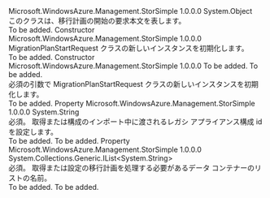 <Type Name="MigrationPlanStartRequest" FullName="Microsoft.WindowsAzure.Management.StorSimple.Models.MigrationPlanStartRequest">
  <TypeSignature Language="C#" Value="public class MigrationPlanStartRequest" />
  <TypeSignature Language="ILAsm" Value=".class public auto ansi beforefieldinit MigrationPlanStartRequest extends System.Object" />
  <TypeSignature Language="DocId" Value="T:Microsoft.WindowsAzure.Management.StorSimple.Models.MigrationPlanStartRequest" />
  <TypeSignature Language="VB.NET" Value="Public Class MigrationPlanStartRequest" />
  <TypeSignature Language="F#" Value="type MigrationPlanStartRequest = class" />
  <AssemblyInfo>
    <AssemblyName>Microsoft.WindowsAzure.Management.StorSimple</AssemblyName>
    <AssemblyVersion>1.0.0.0</AssemblyVersion>
  </AssemblyInfo>
  <Base>
    <BaseTypeName>System.Object</BaseTypeName>
  </Base>
  <Interfaces />
  <Docs>
    <summary>
            このクラスは、移行計画の開始の要求本文を表します。
            </summary>
    <remarks>To be added.</remarks>
  </Docs>
  <Members>
    <Member MemberName=".ctor">
      <MemberSignature Language="C#" Value="public MigrationPlanStartRequest ();" />
      <MemberSignature Language="ILAsm" Value=".method public hidebysig specialname rtspecialname instance void .ctor() cil managed" />
      <MemberSignature Language="DocId" Value="M:Microsoft.WindowsAzure.Management.StorSimple.Models.MigrationPlanStartRequest.#ctor" />
      <MemberSignature Language="VB.NET" Value="Public Sub New ()" />
      <MemberType>Constructor</MemberType>
      <AssemblyInfo>
        <AssemblyName>Microsoft.WindowsAzure.Management.StorSimple</AssemblyName>
        <AssemblyVersion>1.0.0.0</AssemblyVersion>
      </AssemblyInfo>
      <Parameters />
      <Docs>
        <summary>
            MigrationPlanStartRequest クラスの新しいインスタンスを初期化します。
            </summary>
        <remarks>To be added.</remarks>
      </Docs>
    </Member>
    <Member MemberName=".ctor">
      <MemberSignature Language="C#" Value="public MigrationPlanStartRequest (string configId, System.Collections.Generic.List&lt;string&gt; dataContainerNameList);" />
      <MemberSignature Language="ILAsm" Value=".method public hidebysig specialname rtspecialname instance void .ctor(string configId, class System.Collections.Generic.List`1&lt;string&gt; dataContainerNameList) cil managed" />
      <MemberSignature Language="DocId" Value="M:Microsoft.WindowsAzure.Management.StorSimple.Models.MigrationPlanStartRequest.#ctor(System.String,System.Collections.Generic.List{System.String})" />
      <MemberSignature Language="VB.NET" Value="Public Sub New (configId As String, dataContainerNameList As List(Of String))" />
      <MemberSignature Language="F#" Value="new Microsoft.WindowsAzure.Management.StorSimple.Models.MigrationPlanStartRequest : string * System.Collections.Generic.List&lt;string&gt; -&gt; Microsoft.WindowsAzure.Management.StorSimple.Models.MigrationPlanStartRequest" Usage="new Microsoft.WindowsAzure.Management.StorSimple.Models.MigrationPlanStartRequest (configId, dataContainerNameList)" />
      <MemberType>Constructor</MemberType>
      <AssemblyInfo>
        <AssemblyName>Microsoft.WindowsAzure.Management.StorSimple</AssemblyName>
        <AssemblyVersion>1.0.0.0</AssemblyVersion>
      </AssemblyInfo>
      <Parameters>
        <Parameter Name="configId" Type="System.String" />
        <Parameter Name="dataContainerNameList" Type="System.Collections.Generic.List&lt;System.String&gt;" />
      </Parameters>
      <Docs>
        <param name="configId">To be added.</param>
        <param name="dataContainerNameList">To be added.</param>
        <summary>
            必須の引数で MigrationPlanStartRequest クラスの新しいインスタンスを初期化します。
            </summary>
        <remarks>To be added.</remarks>
      </Docs>
    </Member>
    <Member MemberName="ConfigId">
      <MemberSignature Language="C#" Value="public string ConfigId { get; set; }" />
      <MemberSignature Language="ILAsm" Value=".property instance string ConfigId" />
      <MemberSignature Language="DocId" Value="P:Microsoft.WindowsAzure.Management.StorSimple.Models.MigrationPlanStartRequest.ConfigId" />
      <MemberSignature Language="VB.NET" Value="Public Property ConfigId As String" />
      <MemberSignature Language="F#" Value="member this.ConfigId : string with get, set" Usage="Microsoft.WindowsAzure.Management.StorSimple.Models.MigrationPlanStartRequest.ConfigId" />
      <MemberType>Property</MemberType>
      <AssemblyInfo>
        <AssemblyName>Microsoft.WindowsAzure.Management.StorSimple</AssemblyName>
        <AssemblyVersion>1.0.0.0</AssemblyVersion>
      </AssemblyInfo>
      <ReturnValue>
        <ReturnType>System.String</ReturnType>
      </ReturnValue>
      <Docs>
        <summary>
            必須。 取得または構成のインポート中に渡されるレガシ アプライアンス構成 id を設定します。
            </summary>
        <value>To be added.</value>
        <remarks>To be added.</remarks>
      </Docs>
    </Member>
    <Member MemberName="DataContainerNameList">
      <MemberSignature Language="C#" Value="public System.Collections.Generic.IList&lt;string&gt; DataContainerNameList { get; set; }" />
      <MemberSignature Language="ILAsm" Value=".property instance class System.Collections.Generic.IList`1&lt;string&gt; DataContainerNameList" />
      <MemberSignature Language="DocId" Value="P:Microsoft.WindowsAzure.Management.StorSimple.Models.MigrationPlanStartRequest.DataContainerNameList" />
      <MemberSignature Language="VB.NET" Value="Public Property DataContainerNameList As IList(Of String)" />
      <MemberSignature Language="F#" Value="member this.DataContainerNameList : System.Collections.Generic.IList&lt;string&gt; with get, set" Usage="Microsoft.WindowsAzure.Management.StorSimple.Models.MigrationPlanStartRequest.DataContainerNameList" />
      <MemberType>Property</MemberType>
      <AssemblyInfo>
        <AssemblyName>Microsoft.WindowsAzure.Management.StorSimple</AssemblyName>
        <AssemblyVersion>1.0.0.0</AssemblyVersion>
      </AssemblyInfo>
      <ReturnValue>
        <ReturnType>System.Collections.Generic.IList&lt;System.String&gt;</ReturnType>
      </ReturnValue>
      <Docs>
        <summary>
            必須。 取得または設定の移行計画を処理する必要があるデータ コンテナーのリストの名前。
            </summary>
        <value>To be added.</value>
        <remarks>To be added.</remarks>
      </Docs>
    </Member>
  </Members>
</Type>